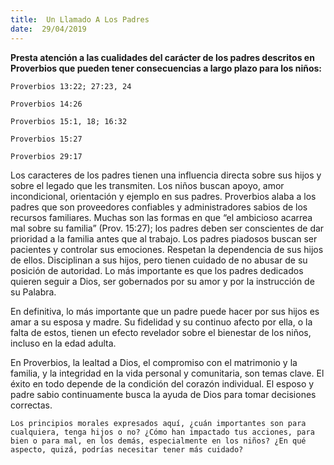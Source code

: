 ```yaml
---
title:  Un Llamado A Los Padres
date:  29/04/2019
---
```


**Presta atención a las cualidades del carácter de los padres descritos en Proverbios que pueden tener consecuencias a largo plazo para los niños:**

`Proverbios 13:22; 27:23, 24`

`Proverbios 14:26`

`Proverbios 15:1, 18; 16:32`

`Proverbios 15:27`

`Proverbios 29:17`

Los caracteres de los padres tienen una influencia directa sobre sus hijos y sobre el legado que les transmiten. Los niños buscan apoyo, amor incondicional, orientación y ejemplo en sus padres. Proverbios alaba a los padres que son proveedores confiables y administradores sabios de los recursos familiares. Muchas son las formas en que “el ambicioso acarrea mal sobre su familia” (Prov. 15:27); los padres deben ser conscientes de dar prioridad a la familia antes que al trabajo. Los padres piadosos buscan ser pacientes y controlar sus emociones. Respetan la dependencia de sus hijos de ellos. Disciplinan a sus hijos, pero tienen cuidado de no abusar de su posición de autoridad. Lo más importante es que los padres dedicados quieren seguir a Dios, ser gobernados por su amor y por la instrucción de su Palabra.

En definitiva, lo más importante que un padre puede hacer por sus hijos es amar a su esposa y madre. Su fidelidad y su continuo afecto por ella, o la falta de estos, tienen un efecto revelador sobre el bienestar de los niños, incluso en la edad adulta.

En Proverbios, la lealtad a Dios, el compromiso con el matrimonio y la familia, y la integridad en la vida personal y comunitaria, son temas clave. El éxito en todo depende de la condición del corazón individual. El esposo y padre sabio continuamente busca la ayuda de Dios para tomar decisiones correctas.

`Los principios morales expresados aquí, ¿cuán importantes son para cualquiera, tenga hijos o no? ¿Cómo han impactado tus acciones, para bien o para mal, en los demás, especialmente en los niños? ¿En qué aspecto, quizá, podrías necesitar tener más cuidado?`